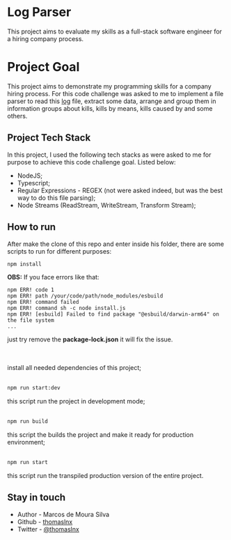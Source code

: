 # Log Parser

This project aims to evaluate my skills as a full-stack software engineer for a hiring company process.

# Project Goal

This project aims to demonstrate my programming skills for a company hiring process. For this code challenge was asked to me to implement a file parser to read this [log](https://gist.github.com/cloudwalk-tests/be1b636e58abff14088c8b5309f575d8) file, extract some data, arrange and group them in information groups about kills, kills by means, kills caused by <world> and some others.


## Project Tech Stack

In this project, I used the following tech stacks as were asked to me for purpose to achieve this code challenge goal. Listed below:

- NodeJS;
- Typescript;
- Regular Expressions - REGEX (not were asked indeed, but was the best way to do this file parsing);
- Node Streams (ReadStream, WriteStream, Transform Stream);

## How to run

After make the clone of this repo and enter inside his folder, there are some scripts to run for different purposes: <br>
```sh
npm install
```
**OBS:** If you face errors like that:
```
npm ERR! code 1
npm ERR! path /your/code/path/node_modules/esbuild
npm ERR! command failed
npm ERR! command sh -c node install.js
npm ERR! [esbuild] Failed to find package "@esbuild/darwin-arm64" on the file system
...
```
just try remove the **package-lock.json** it will fix the issue.


<br><br>
install all needed dependencies of this project;
<br> <br>

```sh
npm run start:dev
```
this script run the project in development mode;
<br> <br>

```sh
npm run build
```
this script the builds the project and make it ready for production environment;
<br> <br>

```sh
npm run start
```
this script run the transpiled production version of the entire project.

## Stay in touch

- Author - Marcos de Moura Silva
- Github - [thomaslnx](https://github.com/thomaslnx)
- Twitter - [@thomaslnx](https://twitter.com/thomaslnx)
